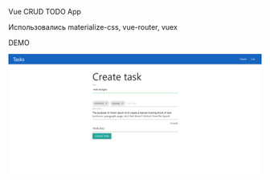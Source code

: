 Vue CRUD TODO App 

Использовались materialize-css, vue-router, vuex

DEMO 

![Иллюстрация к проекту](https://github.com/Nklj/Vue-todo-app/blob/main/src/assets/Screenshot.png)



